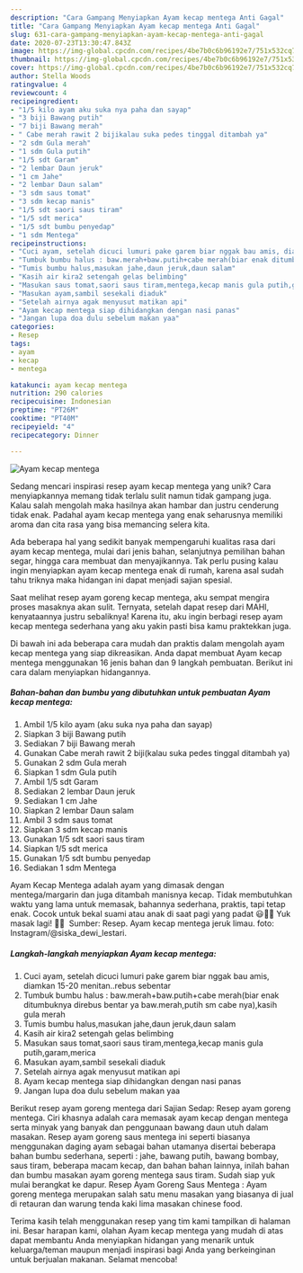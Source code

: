 ```yaml
---
description: "Cara Gampang Menyiapkan Ayam kecap mentega Anti Gagal"
title: "Cara Gampang Menyiapkan Ayam kecap mentega Anti Gagal"
slug: 631-cara-gampang-menyiapkan-ayam-kecap-mentega-anti-gagal
date: 2020-07-23T13:30:47.843Z
image: https://img-global.cpcdn.com/recipes/4be7b0c6b96192e7/751x532cq70/ayam-kecap-mentega-foto-resep-utama.jpg
thumbnail: https://img-global.cpcdn.com/recipes/4be7b0c6b96192e7/751x532cq70/ayam-kecap-mentega-foto-resep-utama.jpg
cover: https://img-global.cpcdn.com/recipes/4be7b0c6b96192e7/751x532cq70/ayam-kecap-mentega-foto-resep-utama.jpg
author: Stella Woods
ratingvalue: 4
reviewcount: 4
recipeingredient:
- "1/5 kilo ayam aku suka nya paha dan sayap"
- "3 biji Bawang putih"
- "7 biji Bawang merah"
- " Cabe merah rawit 2 bijikalau suka pedes tinggal ditambah ya"
- "2 sdm Gula merah"
- "1 sdm Gula putih"
- "1/5 sdt Garam"
- "2 lembar Daun jeruk"
- "1 cm Jahe"
- "2 lembar Daun salam"
- "3 sdm saus tomat"
- "3 sdm kecap manis"
- "1/5 sdt saori saus tiram"
- "1/5 sdt merica"
- "1/5 sdt bumbu penyedap"
- "1 sdm Mentega"
recipeinstructions:
- "Cuci ayam, setelah dicuci lumuri pake garem biar nggak bau amis, diamkan 15-20 menitan..rebus sebentar"
- "Tumbuk bumbu halus : baw.merah+baw.putih+cabe merah(biar enak ditumbuknya direbus bentar ya baw.merah,putih sm cabe nya),kasih gula merah"
- "Tumis bumbu halus,masukan jahe,daun jeruk,daun salam"
- "Kasih air kira2 setengah gelas belimbing"
- "Masukan saus tomat,saori saus tiram,mentega,kecap manis gula putih,garam,merica"
- "Masukan ayam,sambil sesekali diaduk"
- "Setelah airnya agak menyusut matikan api"
- "Ayam kecap mentega siap dihidangkan dengan nasi panas"
- "Jangan lupa doa dulu sebelum makan yaa"
categories:
- Resep
tags:
- ayam
- kecap
- mentega

katakunci: ayam kecap mentega 
nutrition: 290 calories
recipecuisine: Indonesian
preptime: "PT26M"
cooktime: "PT40M"
recipeyield: "4"
recipecategory: Dinner

---
```



![Ayam kecap mentega](https://img-global.cpcdn.com/recipes/4be7b0c6b96192e7/751x532cq70/ayam-kecap-mentega-foto-resep-utama.jpg)

Sedang mencari inspirasi resep ayam kecap mentega yang unik? Cara menyiapkannya memang tidak terlalu sulit namun tidak gampang juga. Kalau salah mengolah maka hasilnya akan hambar dan justru cenderung tidak enak. Padahal ayam kecap mentega yang enak seharusnya memiliki aroma dan cita rasa yang bisa memancing selera kita.

Ada beberapa hal yang sedikit banyak mempengaruhi kualitas rasa dari ayam kecap mentega, mulai dari jenis bahan, selanjutnya pemilihan bahan segar, hingga cara membuat dan menyajikannya. Tak perlu pusing kalau ingin menyiapkan ayam kecap mentega enak di rumah, karena asal sudah tahu triknya maka hidangan ini dapat menjadi sajian spesial.

Saat melihat resep ayam goreng kecap mentega, aku sempat mengira proses masaknya akan sulit. Ternyata, setelah dapat resep dari MAHI, kenyataannya justru sebaliknya! Karena itu, aku ingin berbagi resep ayam kecap mentega sederhana yang aku yakin pasti bisa kamu praktekkan juga.


Di bawah ini ada beberapa cara mudah dan praktis dalam mengolah ayam kecap mentega yang siap dikreasikan. Anda dapat membuat Ayam kecap mentega menggunakan 16 jenis bahan dan 9 langkah pembuatan. Berikut ini cara dalam menyiapkan hidangannya.

<!--inarticleads1-->

##### Bahan-bahan dan bumbu yang dibutuhkan untuk pembuatan Ayam kecap mentega:

1. Ambil 1/5 kilo ayam (aku suka nya paha dan sayap)
1. Siapkan 3 biji Bawang putih
1. Sediakan 7 biji Bawang merah
1. Gunakan  Cabe merah rawit 2 biji(kalau suka pedes tinggal ditambah ya)
1. Gunakan 2 sdm Gula merah
1. Siapkan 1 sdm Gula putih
1. Ambil 1/5 sdt Garam
1. Sediakan 2 lembar Daun jeruk
1. Sediakan 1 cm Jahe
1. Siapkan 2 lembar Daun salam
1. Ambil 3 sdm saus tomat
1. Siapkan 3 sdm kecap manis
1. Gunakan 1/5 sdt saori saus tiram
1. Siapkan 1/5 sdt merica
1. Gunakan 1/5 sdt bumbu penyedap
1. Sediakan 1 sdm Mentega


Ayam Kecap Mentega adalah ayam yang dimasak dengan mentega/margarin dan juga ditambah manisnya kecap. Tidak membutuhkan waktu yang lama untuk memasak, bahannya sederhana, praktis, tapi tetap enak. Cocok untuk bekal suami atau anak di saat pagi yang padat 😃👍🏻 Yuk masak lagi! 👩‍🍳 ️ Sumber: Resep. Ayam kecap mentega jeruk limau. foto: Instagram/@siska_dewi_lestari. 

<!--inarticleads2-->

##### Langkah-langkah menyiapkan Ayam kecap mentega:

1. Cuci ayam, setelah dicuci lumuri pake garem biar nggak bau amis, diamkan 15-20 menitan..rebus sebentar
1. Tumbuk bumbu halus : baw.merah+baw.putih+cabe merah(biar enak ditumbuknya direbus bentar ya baw.merah,putih sm cabe nya),kasih gula merah
1. Tumis bumbu halus,masukan jahe,daun jeruk,daun salam
1. Kasih air kira2 setengah gelas belimbing
1. Masukan saus tomat,saori saus tiram,mentega,kecap manis gula putih,garam,merica
1. Masukan ayam,sambil sesekali diaduk
1. Setelah airnya agak menyusut matikan api
1. Ayam kecap mentega siap dihidangkan dengan nasi panas
1. Jangan lupa doa dulu sebelum makan yaa


Berikut resep ayam goreng mentega dari Sajian Sedap: Resep ayam goreng mentega. Ciri khasnya adalah cara memasak ayam kecap dengan mentega serta minyak yang banyak dan penggunaan bawang daun utuh dalam masakan. Resep ayam goreng saus mentega ini seperti biasanya menggunakan daging ayam sebagai bahan utamanya disertai beberapa bahan bumbu sederhana, seperti : jahe, bawang putih, bawang bombay, saus tiram, beberapa macam kecap, dan bahan bahan lainnya, inilah bahan dan bumbu masakan ayam goreng mentega saus tiram. Sudah siap yuk mulai berangkat ke dapur. Resep Ayam Goreng Saus Mentega : Ayam goreng mentega merupakan salah satu menu masakan yang biasanya di jual di retauran dan warung tenda kaki lima masakan chinese food. 

Terima kasih telah menggunakan resep yang tim kami tampilkan di halaman ini. Besar harapan kami, olahan Ayam kecap mentega yang mudah di atas dapat membantu Anda menyiapkan hidangan yang menarik untuk keluarga/teman maupun menjadi inspirasi bagi Anda yang berkeinginan untuk berjualan makanan. Selamat mencoba!
